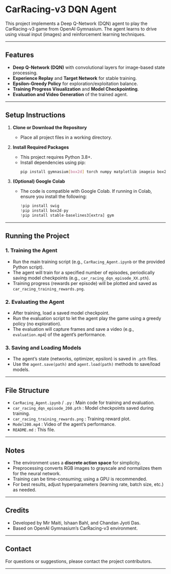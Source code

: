 # CarRacing-v3 DQN Agent

This project implements a Deep Q-Network (DQN) agent to play the CarRacing-v3 game from OpenAI Gymnasium. The agent learns to drive using visual input (images) and reinforcement learning techniques.

---

## Features

- **Deep Q-Network (DQN)** with convolutional layers for image-based state processing.
- **Experience Replay** and **Target Network** for stable training.
- **Epsilon-Greedy Policy** for exploration/exploitation balance.
- **Training Progress Visualization** and **Model Checkpointing**.
- **Evaluation and Video Generation** of the trained agent.

---

## Setup Instructions

1. **Clone or Download the Repository**
   - Place all project files in a working directory.

2. **Install Required Packages**
   - This project requires Python 3.8+.
   - Install dependencies using pip:
     ```bash
     pip install gymnasium[box2d] torch numpy matplotlib imageio box2d-py
     ```

3. **(Optional) Google Colab**
   - The code is compatible with Google Colab. If running in Colab, ensure you install the following:
     ```python
     !pip install swig
     !pip install box2d-py
     !pip install stable-baselines3[extra] gym
     ```

---

## Running the Project

### 1. Training the Agent

- Run the main training script (e.g., `CarRacing_Agent.ipynb` or the provided Python script).
- The agent will train for a specified number of episodes, periodically saving model checkpoints (e.g., `car_racing_dqn_episode_XX.pth`).
- Training progress (rewards per episode) will be plotted and saved as `car_racing_training_rewards.png`.

### 2. Evaluating the Agent

- After training, load a saved model checkpoint.
- Run the evaluation script to let the agent play the game using a greedy policy (no exploration).
- The evaluation will capture frames and save a video (e.g., `evaluation.mp4`) of the agent’s performance.

### 3. Saving and Loading Models

- The agent’s state (networks, optimizer, epsilon) is saved in `.pth` files.
- Use the `agent.save(path)` and `agent.load(path)` methods to save/load models.

---

## File Structure

- `CarRacing_Agent.ipynb` / `.py` : Main code for training and evaluation.
- `car_racing_dqn_episode_200.pth` : Model checkpoints saved during training.
- `car_racing_training_rewards.png` : Training reward plot.
- `Model200.mp4` : Video of the agent’s performance.
- `README.md` : This file.

---

## Notes

- The environment uses a **discrete action space** for simplicity.
- Preprocessing converts RGB images to grayscale and normalizes them for the neural network.
- Training can be time-consuming; using a GPU is recommended.
- For best results, adjust hyperparameters (learning rate, batch size, etc.) as needed.

---

## Credits

- Developed by Mir Maiti, Ishaan Bahl, and Chandan Jyoti Das.
- Based on OpenAI Gymnasium’s CarRacing-v3 environment.

---

## Contact

For questions or suggestions, please contact the project contributors.

---
